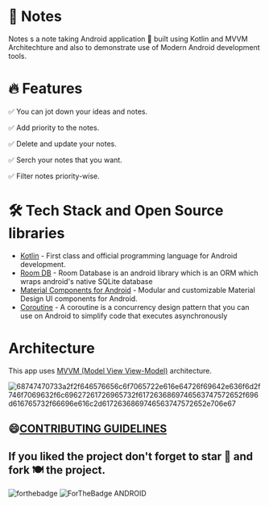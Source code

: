 # 📔 Notes
Notes s a note taking Android application 📱 built using Kotlin and MVVM Architechture and also to demonstrate use of Modern Android development tools.


# 🔥 Features

✅ You can jot down your ideas and notes.

✅ Add priority to the notes.

✅ Delete and update your notes.

✅ Serch your notes that you want.

✅ Filter notes priority-wise.

# 🛠 Tech Stack and Open Source libraries 
- [Kotlin](https://kotlinlang.org/docs/android-overview.html) - First class and official programming language for Android development.
- [Room DB](https://developer.android.com/training/data-storage/room) - Room Database is an android library which is an ORM which wraps android's native SQLite database
- [Material Components for Android](https://material.io/components) - Modular and customizable Material Design UI components for Android.
- [Coroutine](https://developer.android.com/kotlin/coroutines#:~:text=A%20coroutine%20is%20a%20concurrency,established%20concepts%20from%20other%20languages.) - A coroutine is a concurrency design pattern that you can use on Android to simplify code that executes asynchronously

# Architecture

This app uses [MVVM (Model View View-Model)](https://developer.android.com/topic/architecture#recommended-app-arch) architecture.

![68747470733a2f2f646576656c6f7065722e616e64726f69642e636f6d2f746f7069632f6c69627261726965732f6172636869746563747572652f696d616765732f66696e616c2d6172636869746563747572652e706e67](https://user-images.githubusercontent.com/80090908/194612432-65ddf3e4-9322-4f05-9a93-39c83d5f81a2.png)

## 😄[CONTRIBUTING GUIDELINES](https://github.com/HawkItzme/KeepIt/blob/ContriBranch/Contribution.md)



## If you liked the project don't forget to star 🌟 and fork 🍽 the project.


![forthebadge](https://forthebadge.com/images/badges/built-with-love.svg)
![ForTheBadge ANDROID](https://forthebadge.com/images/badges/built-for-android.svg)
